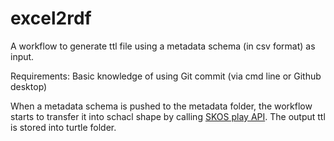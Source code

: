 # excel2rdf
A workflow to generate ttl file using a metadata schema (in csv format) as input. 

Requirements:
Basic knowledge of using Git commit (via cmd line or Github desktop)

When a metadata schema is pushed to the metadata folder, the workflow starts to transfer it into schacl shape by calling [SKOS play API](https://xls2rdf.sparna.fr/rest/). The output ttl is stored into turtle folder.
